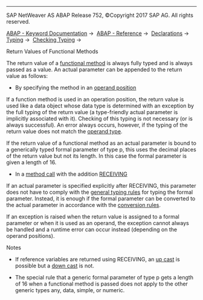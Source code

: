   

* * *

SAP NetWeaver AS ABAP Release 752, ©Copyright 2017 SAP AG. All rights reserved.

[ABAP - Keyword Documentation](https://help.sap.com/doc/abapdocu_752_index_htm/7.52/en-US/abenabap.htm) →  [ABAP - Reference](https://help.sap.com/doc/abapdocu_752_index_htm/7.52/en-US/abenabap_reference.htm) →  [Declarations](https://help.sap.com/doc/abapdocu_752_index_htm/7.52/en-US/abendeclarations.htm) →  [Typing](https://help.sap.com/doc/abapdocu_752_index_htm/7.52/en-US/abentyping.htm) →  [Checking Typing](https://help.sap.com/doc/abapdocu_752_index_htm/7.52/en-US/abentyping_check.htm) → 

Return Values of Functional Methods

The return value of a [functional method](https://help.sap.com/doc/abapdocu_752_index_htm/7.52/en-US/abenfunctional_method_glosry.htm "Glossary Entry") is always fully typed and is always passed as a value. An actual parameter can be appended to the return value as follows:

-   By specifying the method in an [operand position](https://help.sap.com/doc/abapdocu_752_index_htm/7.52/en-US/abenoperands_expressions.htm)

If a function method is used in an operation position, the return value is used like a data object whose data type is determined with an exception by the full typing of the return value (a type-friendly actual parameter is implicitly associated with it). Checking of this typing is not necessary (or is always successful). An error always occurs, however, if the typing of the return value does not match the [operand type](https://help.sap.com/doc/abapdocu_752_index_htm/7.52/en-US/abenoperand_type_glosry.htm "Glossary Entry").

If the return value of a functional method as an actual parameter is bound to a generically typed formal parameter of type p, this uses the decimal places of the return value but not its length. In this case the formal parameter is given a length of 16.

-   In a [method call](https://help.sap.com/doc/abapdocu_752_index_htm/7.52/en-US/abapcall_method_static.htm) with the addition [RECEIVING](https://help.sap.com/doc/abapdocu_752_index_htm/7.52/en-US/abapcall_method_parameters.htm)

If an actual parameter is specified explicitly after RECEIVING, this parameter does not have to comply with the [general typing rules](https://help.sap.com/doc/abapdocu_752_index_htm/7.52/en-US/abentyping_check_general.htm) for typing the formal parameter. Instead, it is enough if the formal parameter can be converted to the actual parameter in accordance with the [conversion rules](https://help.sap.com/doc/abapdocu_752_index_htm/7.52/en-US/abenconversion_rules.htm).

If an exception is raised when the return value is assigned to a formal parameter or when it is used as an operand, the exception cannot always be handled and a runtime error can occur instead (depending on the operand positions).

Notes

-   If reference variables are returned using RECEIVING, an [up cast](https://help.sap.com/doc/abapdocu_752_index_htm/7.52/en-US/abenup_cast_glosry.htm "Glossary Entry") is possible but a [down cast](https://help.sap.com/doc/abapdocu_752_index_htm/7.52/en-US/abendown_cast_glosry.htm "Glossary Entry") is not.

-   The special rule that a generic formal parameter of type p gets a length of 16 when a functional method is passed does not apply to the other generic types any, data, simple, or numeric.